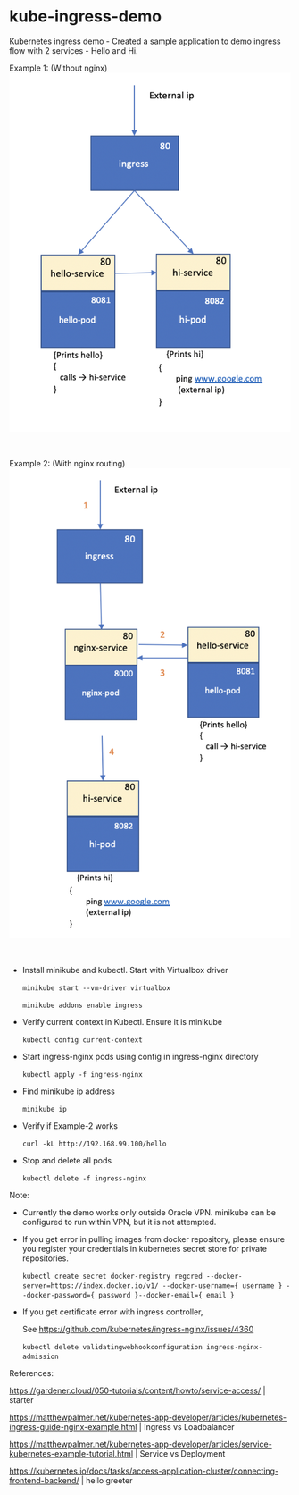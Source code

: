 # kube-ingress-demo

Kubernetes ingress demo - Created a sample application to demo ingress flow with 2 services - Hello and Hi.

Example 1: (Without nginx) <br />
![Without nginx](without-nginx.png)

<br />

Example 2: (With nginx routing) <br />
![With nginx](with-nginx.png)

<br />

- Install minikube and kubectl. Start with Virtualbox driver

  `minikube start --vm-driver virtualbox`

  `minikube addons enable ingress`

- Verify current context in Kubectl. Ensure it is minikube

  `kubectl config current-context`

- Start ingress-nginx pods using config in ingress-nginx directory

  `kubectl apply -f ingress-nginx`

- Find minikube ip address

  `minikube ip`

- Verify if Example-2 works

  `curl -kL http://192.168.99.100/hello`

- Stop and delete all pods

  `kubectl delete -f ingress-nginx`

Note:

- Currently the demo works only outside Oracle VPN.
  minikube can be configured to run within VPN, but it is not attempted.

- If you get error in pulling images from docker repository, please ensure you register your credentials in kubernetes secret store for private repositories.

  `kubectl create secret docker-registry regcred --docker-server=https://index.docker.io/v1/ --docker-username={ username } --docker-password={ password }--docker-email={ email }`

- If you get certificate error with ingress controller,

  See https://github.com/kubernetes/ingress-nginx/issues/4360

  `kubectl delete validatingwebhookconfiguration ingress-nginx-admission`

References:

https://gardener.cloud/050-tutorials/content/howto/service-access/ | starter

https://matthewpalmer.net/kubernetes-app-developer/articles/kubernetes-ingress-guide-nginx-example.html | Ingress vs Loadbalancer

https://matthewpalmer.net/kubernetes-app-developer/articles/service-kubernetes-example-tutorial.html | Service vs Deployment

https://kubernetes.io/docs/tasks/access-application-cluster/connecting-frontend-backend/ | hello greeter
